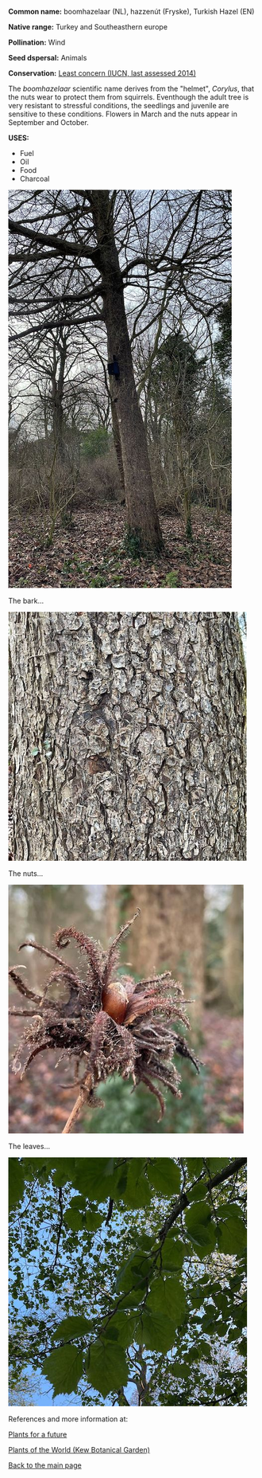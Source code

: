 **Common name:** boomhazelaar (NL), hazzenút (Fryske), Turkish Hazel (EN)


<!--more-->
**Native range:** Turkey and Southeasthern europe

**Pollination:** Wind

**Seed dspersal:** Animals

**Conservation:** [Least concern (IUCN, last assessed 2014)](https://www.iucnredlist.org/species/194668/2356927)

The _boomhazelaar_ scientific name derives from the "helmet", _Corylus_, that the nuts wear to protect them from squirrels. Eventhough the adult tree is very resistant to stressful conditions, the seedlings and juvenile are sensitive to these conditions. Flowers in March and the nuts appear in September and October.

**USES:**

- Fuel
- Oil
- Food
- Charcoal

![Corylus colurna](https://raw.githubusercontent.com/carolxgl/TreeLibrary/gh-pages/images/corcol.jpeg)

The bark...

![Corylus colurna](https://raw.githubusercontent.com/carolxgl/TreeLibrary/gh-pages/images/corcolB.jpeg)

The nuts...

![Corylus colurna](https://raw.githubusercontent.com/carolxgl/TreeLibrary/gh-pages/images/corcolS.jpeg)

The leaves...

![Corylus colurna](https://raw.githubusercontent.com/carolxgl/TreeLibrary/gh-pages/images/corcolL.jpeg)

References and more information at:

[Plants for a future](https://pfaf.org/user/plant.aspx?LatinName=Corylus+colurna)

[Plants of the World (Kew Botanical Garden)](https://powo.science.kew.org/taxon/urn:lsid:ipni.org:names:295453-1)

[Back to the main page](https://carolxgl.github.io/TreeLibrary/)

